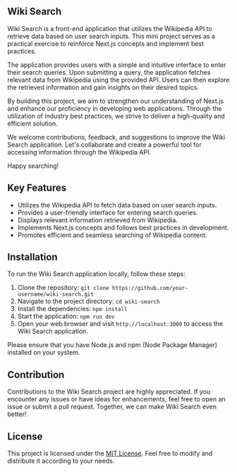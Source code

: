 ## Wiki Search

Wiki Search is a front-end application that utilizes the Wikipedia API to retrieve data based on user search inputs. This mini project serves as a practical exercise to reinforce Next.js concepts and implement best practices.

The application provides users with a simple and intuitive interface to enter their search queries. Upon submitting a query, the application fetches relevant data from Wikipedia using the provided API. Users can then explore the retrieved information and gain insights on their desired topics.

By building this project, we aim to strengthen our understanding of Next.js and enhance our proficiency in developing web applications. Through the utilization of industry best practices, we strive to deliver a high-quality and efficient solution.

We welcome contributions, feedback, and suggestions to improve the Wiki Search application. Let's collaborate and create a powerful tool for accessing information through the Wikipedia API.

Happy searching!

## Key Features

- Utilizes the Wikipedia API to fetch data based on user search inputs.
- Provides a user-friendly interface for entering search queries.
- Displays relevant information retrieved from Wikipedia.
- Implements Next.js concepts and follows best practices in development.
- Promotes efficient and seamless searching of Wikipedia content.

## Installation

To run the Wiki Search application locally, follow these steps:

1. Clone the repository: `git clone https://github.com/your-username/wiki-search.git`
2. Navigate to the project directory: `cd wiki-search`
3. Install the dependencies: `npm install`
4. Start the application: `npm run dev`
5. Open your web browser and visit `http://localhost:3000` to access the Wiki Search application.

Please ensure that you have Node.js and npm (Node Package Manager) installed on your system.

## Contribution

Contributions to the Wiki Search project are highly appreciated. If you encounter any issues or have ideas for enhancements, feel free to open an issue or submit a pull request. Together, we can make Wiki Search even better!

## License

This project is licensed under the [MIT License](LICENSE). Feel free to modify and distribute it according to your needs.

